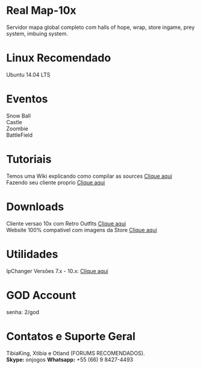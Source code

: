 # Real Map-10x
Servidor mapa global completo com halls of hope, wrap, store ingame, prey system, imbuing system.

# Linux Recomendado
Ubuntu 14.04 LTS

# Eventos
Snow Ball<br>
Castle<br>
Zoombie<br>
BattleField

# Tutoriais
Temos uma Wiki explicando como compilar as sources <a href="https://github.com/otland/forgottenserver/wiki">Clique aqui</a><br>
Fazendo seu cliente proprio <a href="https://www.google.com.br/search?q=fazendo+seu+proprio+cliente+8.6+10xx&spell=1&sa=X&ved=0ahUKEwib8-Hp1r7VAhXG8CYKHRU4BVwQvwUIJCgA&biw=1366&bih=662">Clique aqui</a>

# Downloads
Cliente versao 10x com Retro Outfits <a href="https://mega.nz/#!TkJRTIhS!-pp6FSLWuey8S2KWdYYKDbQrSParGZ8yW5LeaWichNc">Clique aqui</a><br>
Website 100% compativel com imagens da Store <a href="https://github.com/Qwizer/gesior-accmaker">Clique aqui</a>

# Utilidades
IpChanger Versões 7.x - 10.x: <a href="https://static.otland.net/ipchanger.exe">Clique aqui</a>

# GOD Account
senha: 2/god

# Contatos e Suporte Geral
TibiaKing, Xtibia e Otland (FORUMS RECOMENDADOS).<br>
<b>Skype:</b> onjogos <b>Whatsapp:</b> +55 (66) 9 8427-4493
